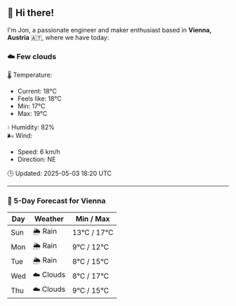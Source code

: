 ## 👋 Hi there!

I'm Jon, a passionate engineer and maker enthusiast based in **Vienna, Austria** 🇦🇹, where we have today:

### ☁️ Few clouds 

🌡️ Temperature: 
* Current: 18°C
* Feels like: 18°C
* Min: 17°C 
* Max: 19°C  

💧 Humidity: 82%  
🌬️ Wind: 
* Speed: 6 km/h 
* Direction: NE  

🕒 Updated: 2025-05-03 18:20 UTC

---

### 📅 5-Day Forecast for Vienna

| Day | Weather | Min / Max |
|-----|---------|------------|
| Sun | 🌦️ Rain | 13°C / 17°C |
| Mon | 🌦️ Rain | 9°C / 12°C |
| Tue | 🌦️ Rain | 8°C / 15°C |
| Wed | ☁️ Clouds | 8°C / 17°C |
| Thu | ☁️ Clouds | 9°C / 15°C |
